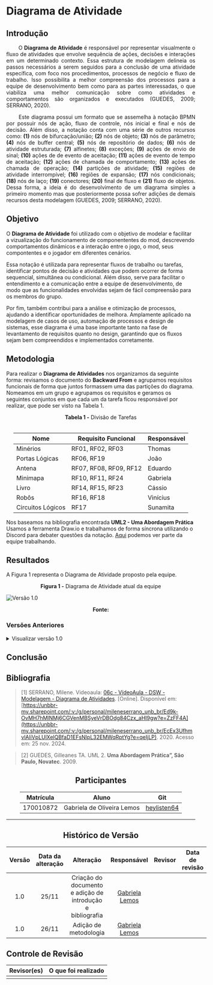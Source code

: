 # Diagrama de Atividade

## Introdução

<!--
- **Apresente o tema do projeto ou estudo;**
- **Busque trazer referências no decorrer do texto;**
- Destaque a relevância do diagrama ou abordagem para a área de aplicação.
- Mencione brevemente os principais aspectos que serão abordados no documento.
-->

<div align="justify">

&emsp;&emsp;
O **Diagrama de Atividade** é responsável por representar visualmente o fluxo de atividades que envolve sequência de ações, decisões e interações em um determinado contexto. Essa estrutura de modelagem delineia os passos necessários a serem seguidos para a conclusão de uma atividade específica, com foco nos procedimentos, processos de negócio e fluxo de trabalho. Isso possibilita a melhor compreensão dos processos para a equipe de desenvolvimento bem como para as partes interessadas, o que viabiliza uma melhor comunicação sobre como atividades e comportamentos são organizados e executados (GUEDES, 2009; SERRANO, 2020).
</div>

<div align="justify">

&emsp;&emsp;
Este diagrama possui um formato que se assemelha à notação BPMN por possuir nós de ação, fluxo de controle, nós inicial e final e nós de decisão. Além disso, a notação conta com uma série de outros recursos como: **(1)** nós de bifurcação/união; **(2)** nós de objeto; **(3)** nós de parâmetro; **(4)** nós de buffer central; **(5)** nós de repositório de dados; **(6)** nós de atividade estruturada; **(7)** alfinetes; **(8)** exceções; **(9)** ações de envio de sinal; **(10)** ações de de evento de aceitação; **(11)** ações de evento de tempo de aceitação; **(12)** ações de chamada de comportamento; **(13)** ações de chamada de operação; **(14)** partições de atividade; **(15)** regiões de atividade interrompível; **(16)** regiões de expansão; **(17)** nós condicionais; **(18)** nós de laço; **(19)** conectores; **(20)** final de fluxo e **(21)** fluxo de objetos. Dessa forma, a ideia é do desenvolvimento de um diagrama simples a primeiro momento mas que posteriormente possa sofrer adições de demais recursos desta modelagem (GUEDES, 2009; SERRANO, 2020).
</div>

## Objetivo

<!--
- **Declare o que se pretende alcançar com o diagrama em projetos no geral; Busque referenciar!**
- **Declare o que se pretende alcançar com o diagrama para equipe neste contexto;**
- **Destaque os resultados esperados, como soluções para problemas, melhorias no entendimento ou suporte à tomada de decisões.**
-->

<!-- ideias: capturar fluxo sequencial e paralelo de atividades
- modelagem de processos de negocios e fluxos de execucao
- identificar gargalos
- definir prioridades>
-->

O **Diagrama de Atividade** foi utilizado com o objetivo de modelar e facilitar a vizualização do funcionamento de componententes do mod, descrevendo comportamentos dinâmicos e a interação entre o jogo, o mod, seus compontentes e o jogador em diferentes cenários.

Essa notação é utilizada para representar fluxos de trabalho ou tarefas, identificar pontos de decisão e atividades que podem ocorrer de forma sequencial, simultânea ou condicional. Além disso, serve para facilitar o entendimento e a comunicação entre a equipe de desenvolvimento, de modo que as funcionalidades envolvidas sejam de fácil compreensão para os membros do grupo. 

Por fim, também contribui para a análise e otimização de processos, ajudando a identificar oportunidades de melhora. Amplamente aplicado na modelagem de casos de uso, automação de processos e design de sistemas, esse diagrama é uma base importante tanto na fase de levantamento de requisitos quanto no design, garantindo que os fluxos sejam bem compreendidos e implementados corretamente.

## Metodologia

<!--
- **Explique o processo utilizado para desenvolver o trabalho. COMO foi feito?**
- **Descreva as ferramentas, técnicas ou referências utilizadas na construção do diagrama ou solução. Se houver alguma ferramenta específica determinada pela professora, a sugestão é usá-la sendo em qualquer etapa do processo. Podem começar com uma ferramenta que já são familiarizados e depois explorar outras ferramentas.**
- Se desejarem, podem citar os desafios encontrados seguindo a metodologia, propostas de melhoria, etc.
-->

Para realizar o **Diagrama de Atividades** nos organizamos da seguinte forma: revisamos o documento do **Backward From** e agrupamos requisitos funcionais de forma que juntos formassem uma das partições do diagrama. Nomeamos em um grupo e agrupamos os requisitos e geramos os seguintes conjuntos em que cada um da tarefa ficou responsável por realizar, que pode ser visto na Tabela 1.

<center>
<b>Tabela 1 -</b> Divisão de Tarefas
</center>
<br>
<div style="margin: 0 auto; width: fit-content;">

|Nome|Requisito Funcional  | Responsável|
|--|--|--|
| Minérios          | RF01, RF02, RF03 | Thomas |
| Portas Lógicas    | RF06, RF19 | João |
| Antena            | RF07, RF08, RF09, RF12 | Eduardo |
| Minimapa          | RF10, RF11, RF24  | Gabriela |
| Livro             | RF14, RF15, RF23 | Cássio |
| Robôs             | RF16, RF18 | Vinícius |
| Circuitos Lógicos | RF17 | Sunamita |

</div>

Nos baseamos na bibliografia encontrada **UML2 - Uma Abordagem Prática** Usamos a ferramenta Draw.io e trabalhamos de forma síncrona utilizando o Discord para debater questões da notação. [Aqui](https://ibb.co/Cwh9KQW) podemos ver parte da equipe trabalhando.

## Resultados

<!--
- **Apresente o produto final, como o diagrama ou solução desenvolvida.**
- **Desenvolva ao menos um parágrafo referenciando a figura**
- **Adicione "Figura 1 - Título da Figura/Quadro/Tabela" acima e "Fonte: " abaixo dela**
- Destaque os pontos principais ou insights obtidos durante o processo.
- **APRESENTE AS VERSÕES DO DIAGRAMA!! Podem usar o formato abaixo para poluir menos a página**
-->

A Figura 1 representa o Diagrama de Atividade proposto pela equipe.

<center><b>Figura 1 -</b> Diagrama de Atividade atual da equipe</center>

![Versão 1.0](../assets/diagramaatividade.png)

<center><b>Fonte:</b> </center>

### Versões Anteriores

<details>
<summary>Visualizar versão 1.0</summary>

### Versão 1.0

A Figura 2 representa o Diagrama de Atividade proposto pela equipe.

<center><b>Figura 2 -</b> Diagrama de Atividade versão 1.0</center>

![Versão 1.0](../assets/diagramaatividade.png)

<center><b>Fonte:</b> </center>

</details>

## Conclusão

<!--
-   **Resuma os pontos principais do trabalho.**
-   **Avalie se os objetivos foram alcançados e o impacto do trabalho.**
-   **Apresente perspectivas para melhorias ou trabalhos futuros.**
-->

## Bibliografia

<!-- - **Altere!**-->

> [1] SERRANO, Milene. Videoaula: [06c - VídeoAula - DSW - Modelagem - Diagrama de Atividades](https://unbbr-my.sharepoint.com/:v:/g/personal/mileneserrano_unb_br/Ed9k-OvMH7hMlNMj6CGVenMBSyeVrDBOdg84Czx_aHI9gw?e=ZzFF4A). [Online]. Disponível em: [https://unbbr-my.sharepoint.com/:v:/g/personal/mileneserrano_unb_br/Ed9k-OvMH7hMlNMj6CGVenMBSyeVrDBOdg84Czx_aHI9gw?e=ZzFF4A](https://unbbr-my.sharepoint.com/:v:/g/personal/mileneserrano_unb_br/EcEx3UfhmvlAliVpLUlXelQBfaD1EFsNIpL32EMWqRptYg?e=qeIjLP). 2020. Acesso em: 25 nov. 2024.

> [2] GUEDES, Gilleanes TA. UML 2. **Uma Abordagem Prática”, São Paulo, Novatec**. 2009.

<center>

## Participantes

</center>

<!-- de preferência: em ordem alfabética, seguindo o exemplo: -->

<div style="margin: 0 auto; width: fit-content;">

| Matrícula | Aluno                      | Git                                           |
| --------- | -------------------------- | --------------------------------------------- |
| 170010872 | Gabriela de Oliveira Lemos | [heylisten64](https://github.com/heylisten64) |

</div>

---

<center>

## Histórico de Versão

</center>

<!-- Lembre de alterar a data -->

<div style="margin: 0 auto; width: fit-content;">

| Versão | Data da alteração |                         Alteração                          |                   Responsável                    | Revisor | Data de revisão |
| :----: | :---------------: | :--------------------------------------------------------: | :----------------------------------------------: | :-----: | :-------------: |
|  1.0   |       25/11       | Criação do documento e adição de introdução e bibliografia | [Gabriela Lemos](https://github.com/heylisten64) |
|  1.0   |       26/11       | Adição de metodologia | [Gabriela Lemos](https://github.com/heylisten64) |

</div>

## Controle de Revisão

| Revisor(es) | O que foi realizado |
| :---------: | :-----------------: |
|             |                     |
